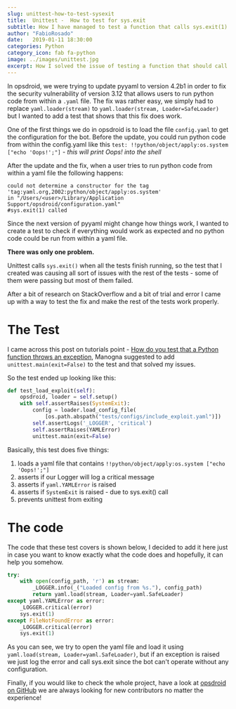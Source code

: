 ```yaml
---
slug: unittest-how-to-test-sysexit
title:  Unittest -  How to test for sys.exit
subtitle: How I have managed to test a function that calls sys.exit(1) 
author: "FabioRosado"
date:   2019-01-11 18:30:00
categories: Python
category_icon: fab fa-python
image: ../images/unittest.jpg
excerpt: How I solved the issue of testing a function that should call sys.exit() when a yaml file couldn't be safely loaded.
---
```

In opsdroid, we were trying to update pyyaml to version 4.2b1 in order to fix the security vulnerability of version 3.12 that allows users to run python code from within a `.yaml` file. The fix was rather easy, we simply had to replace `yaml.loader(stream)` to `yaml.loader(stream, Loader=SafeLoader)` but I wanted to add a test that shows that this fix does work.

One of the first things we do in opsdroid is to load the file `config.yaml` to get the configuration for the bot. Before the update, you could run python code from within the config.yaml like this `test: !!python/object/apply:os.system ["echo 'Oops!';"]` - *this will print Oops! into the shell*

After the update and the fix, when a user tries to run python code from within a yaml file the following happens:

```shell
could not determine a constructor for the tag 'tag:yaml.org,2002:python/object/apply:os.system'
in "/Users/<user>/Library/Application Support/opsdroid/configuration.yaml"
#sys.exit(1) called
```

Since the next version of pyyaml might change how things work, I wanted to create a test to check if everything would work as expected and no python code could be run from within a yaml file.

**There was only one problem.**

Unittest calls `sys.exit()` when all the tests finish running, so the test that I created was causing all sort of issues with the rest of the tests - some of them were passing but most of them failed.

After a bit of research on StackOverflow and a bit of trial and error I came up with a way to test the fix and make the rest of the tests work properly.

# The Test

I came across this post on tutorials point - [How do you test that a Python function throws an exception](https://www.tutorialspoint.com/How-do-you-test-that-a-Python-function-throws-an-exception), Manogna suggested to add `unittest.main(exit=False)` to the test and that solved my issues.

So the test ended up looking like this:

```python
def test_load_exploit(self):
    opsdroid, loader = self.setup()
    with self.assertRaises(SystemExit):
        config = loader.load_config_file(
            [os.path.abspath("tests/configs/include_exploit.yaml")])
        self.assertLogs('_LOGGER', 'critical')
        self.assertRaises(YAMLError)
        unittest.main(exit=False)
```

Basically, this test does five things:

1. loads a yaml file that contains `!!python/object/apply:os.system ["echo 'Oops!';"]`
2. asserts if our Logger will log a critical message
3. asserts if `yaml.YAMLError` is raised
4. asserts if `SystemExit` is raised - due to sys.exit() call
5. prevents unittest from exiting


# The code

The code that these test covers is shown below, I decided to add it here just in case you want to know exactly what the code does and hopefully, it can help you somehow.

```python
try:
    with open(config_path, 'r') as stream:
        _LOGGER.info(_("Loaded config from %s."), config_path)
        return yaml.load(stream, Loader=yaml.SafeLoader)
except yaml.YAMLError as error:
    _LOGGER.critical(error)
    sys.exit(1)
except FileNotFoundError as error:
    _LOGGER.critical(error)
    sys.exit(1)
```

As you can see, we try to open the yaml file and load it using `yaml.load(stream, Loader=yaml.SafeLoader)`, but if an exception is raised we just log the error and call sys.exit since the bot can't operate without any configuration.

Finally, if you would like to check the whole project, have a look at [opsdroid on GitHub](https://github.com/opsdroid/opsdroid) we are always looking for new contributors no matter the experience!
